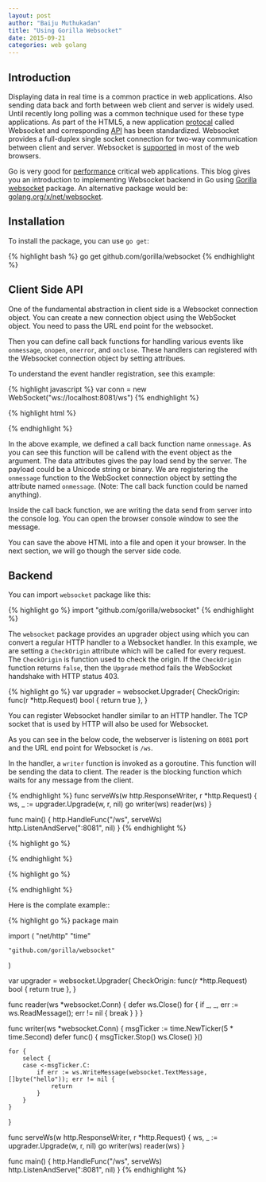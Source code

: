 ```yaml
---
layout: post
author: "Baiju Muthukadan"
title: "Using Gorilla Websocket"
date: 2015-09-21
categories: web golang
---
```


## Introduction

Displaying data in real time is a common practice in web applications.
Also sending data back and forth between web client and server is
widely used.  Until recently long polling was a common technique used
for these type applications.  As part of the HTML5, a new application
[protocal](https://tools.ietf.org/html/rfc6455) called Websocket and
corresponding [API](http://www.w3.org/TR/websockets) has been
standardized.  Websocket provides a full-duplex single socket
connection for two-way communication between client and server.
Websocket is [supported](http://caniuse.com/#feat=websockets) in most
of the web browsers.

Go is very good for
[performance](http://dave.cheney.net/2015/08/08/performance-without-the-event-loop)
critical web applications.  This blog gives you an introduction to
implementing Websocket backend in Go using [Gorilla
websocket](http://godoc.org/github.com/gorilla/websocket) package.  An
alternative package would be:
[golang.org/x/net/websocket](http://godoc.org/golang.org/x/net/websocket).

## Installation

To install the package, you can use `go get`:

{% highlight bash %}
go get github.com/gorilla/websocket
{% endhighlight %}

## Client Side API

One of the fundamental abstraction in client side is a Websocket
connection object.  You can create a new connection object using the
WebSocket object.  You need to pass the URL end point for the
websocket.

Then you can define call back functions for handling various events
like `onmessage`, `onopen`, `onerror`, and `onclose`.  These handlers
can registered with the Websocket connection object by setting
attribues.

To understand the event handler registration, see this example:

{% highlight javascript %}
var conn = new WebSocket("ws://localhost:8081/ws")
{% endhighlight %}

{% highlight html %}
<!DOCTYPE html>
<html>
  <head><title>Websocket Example</title></head>
  <body>
  </body>
  <script type="text/javascript">
  (function() {
    function onmessage(event) {
      console.log(event.data);
    };
    var conn = new WebSocket("ws://localhost:8081/ws")
    conn.onmessage = onmessage
  })();
  </script>
</html>
{% endhighlight %}

In the above example, we defined a call back function name
`onmessage`.  As you can see this function will be callend with the
event object as the argument.  The data attributes gives the pay load
send by the server.  The payload could be a Unicode string or binary.
We are registering the `onmessage` function to the WebSocket
connection object by setting the attribute named `onmessage`.  (Note:
The call back function could be named anything).

Inside the call back function, we are writing the data send from
server into the console log.  You can open the browser console window
to see the message.

You can save the above HTML into a file and open it your browser.  In
the next section, we will go though the server side code.

## Backend

You can import `websocket` package like this:

{% highlight go %}
import "github.com/gorilla/websocket"
{% endhighlight %}

The `websocket` package provides an upgrader object using which you
can convert a regular HTTP handler to a Websocket handler.  In this
example, we are setting a `CheckOrigin` attribute which will be called
for every request.  The `CheckOrigin` is function used to check the
origin.  If the `CheckOrigin` function returns `false`, then the
`Upgrade` method fails the WebSocket handshake with HTTP status 403.

{% highlight go %}
var upgrader = websocket.Upgrader{
	CheckOrigin: func(r *http.Request) bool { return true },
}

You can register Websocket handler similar to an HTTP handler.  The
TCP socket that is used by HTTP will also be used for Websocket.

As you can see in the below code, the webserver is listening on `8081`
port and the URL end point for Websocket is `/ws`.

In the handler, a `writer` function is invoked as a goroutine.  This
function will be sending the data to client.  The reader is the
blocking function which waits for any message from the client.

{% endhighlight %}
func serveWs(w http.ResponseWriter, r *http.Request) {
	ws, _ := upgrader.Upgrade(w, r, nil)
	go writer(ws)
	reader(ws)
}

func main() {
	http.HandleFunc("/ws", serveWs)
	http.ListenAndServe(":8081", nil)
}
{% endhighlight %}





{% highlight go %}

{% endhighlight %}



{% highlight go %}

{% endhighlight %}


Here is the complate example::

{% highlight go %}
package main

import (
	"net/http"
	"time"

	"github.com/gorilla/websocket"
)

var upgrader = websocket.Upgrader{
	CheckOrigin: func(r *http.Request) bool { return true },
}

func reader(ws *websocket.Conn) {
	defer ws.Close()
	for {
		if _, _, err := ws.ReadMessage(); err != nil {
			break
		}
	}
}

func writer(ws *websocket.Conn) {
	msgTicker := time.NewTicker(5 * time.Second)
	defer func() {
		msgTicker.Stop()
		ws.Close()
	}()

	for {
		select {
		case <-msgTicker.C:
			if err := ws.WriteMessage(websocket.TextMessage, []byte("hello")); err != nil {
				return
			}
		}
	}
}

func serveWs(w http.ResponseWriter, r *http.Request) {
	ws, _ := upgrader.Upgrade(w, r, nil)
	go writer(ws)
	reader(ws)
}

func main() {
	http.HandleFunc("/ws", serveWs)
	http.ListenAndServe(":8081", nil)
}
{% endhighlight %}
